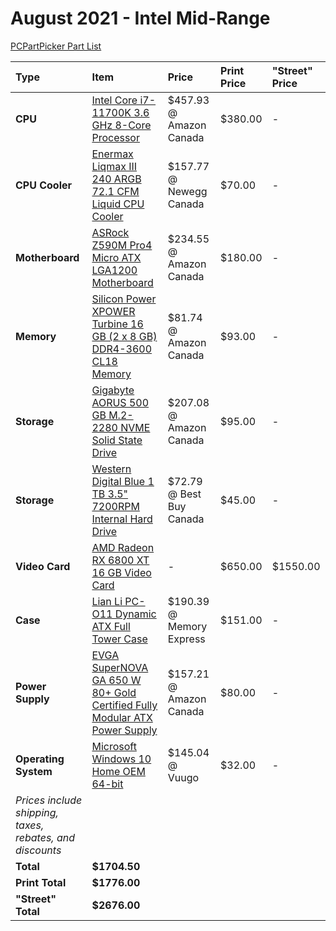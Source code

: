 # August 2021 - Intel Mid-Range

[PCPartPicker Part List](https://ca.pcpartpicker.com/list/fWM4Zw)

| Type                                                     | Item                                                                                                                                                                                                            | Price                    | Print Price | "Street" Price |
| :------------------------------------------------------- | :-------------------------------------------------------------------------------------------------------------------------------------------------------------------------------------------------------------- | :----------------------- | :---------- | :------------- |
| **CPU**                                                  | [Intel Core i7-11700K 3.6 GHz 8-Core Processor](https://ca.pcpartpicker.com/product/VW3gXL/intel-core-i7-11700k-36-ghz-8-core-processor-bx8070811700k)                                                          | $457.93 @ Amazon Canada  | $380.00     | -              |
| **CPU Cooler**                                           | [Enermax Liqmax III 240 ARGB 72.1 CFM Liquid CPU Cooler](https://ca.pcpartpicker.com/product/qxQfrH/enermax-liqmax-iii-240-argb-721-cfm-liquid-cpu-cooler-elc-lmt240-argb)                                      | $157.77 @ Newegg Canada  | $70.00      | -              |
| **Motherboard**                                          | [ASRock Z590M Pro4 Micro ATX LGA1200 Motherboard](https://ca.pcpartpicker.com/product/3w6p99/asrock-z590m-pro4-micro-atx-lga1200-motherboard-z590m-pro4)                                                        | $234.55 @ Amazon Canada  | $180.00     | -              |
| **Memory**                                               | [Silicon Power XPOWER Turbine 16 GB (2 x 8 GB) DDR4-3600 CL18 Memory](https://ca.pcpartpicker.com/product/TsmFf7/silicon-power-xpower-turbine-16-gb-2-x-8-gb-ddr4-3600-cl18-memory-sp016gxlzu360bda)            | $81.74 @ Amazon Canada   | $93.00      | -              |
| **Storage**                                              | [Gigabyte AORUS 500 GB M.2-2280 NVME Solid State Drive](https://ca.pcpartpicker.com/product/88YQzy/gigabyte-aorus-500-gb-m2-2280-nvme-solid-state-drive-gp-asm2ne6500gttd)                                      | $207.08 @ Amazon Canada  | $95.00      | -              |
| **Storage**                                              | [Western Digital Blue 1 TB 3.5" 7200RPM Internal Hard Drive](https://ca.pcpartpicker.com/product/Yrdqqs/western-digital-blue-1-tb-35-7200rpm-internal-hard-drive-wdbh2d0010hnc-nrsn)                            | $72.79 @ Best Buy Canada | $45.00      | -              |
| **Video Card**                                           | [AMD Radeon RX 6800 XT 16 GB Video Card](https://ca.pcpartpicker.com/product/m8Tp99/amd-radeon-rx-6800-xt-16-gb-video-card-100-438370)                                                                          | -                        | $650.00     | $1550.00       |
| **Case**                                                 | [Lian Li PC-O11 Dynamic ATX Full Tower Case](https://ca.pcpartpicker.com/product/Hwkj4D/lian-li-pc-o11dx-atx-full-tower-case-pc-o11dx)                                                                          | $190.39 @ Memory Express | $151.00     | -              |
| **Power Supply**                                         | [EVGA SuperNOVA GA 650 W 80+ Gold Certified Fully Modular ATX Power Supply](https://ca.pcpartpicker.com/product/Xsn8TW/evga-supernova-ga-650-w-80-gold-certified-fully-modular-atx-power-supply-220-ga-0650-x1) | $157.21 @ Amazon Canada  | $80.00      | -              |
| **Operating System**                                     | [Microsoft Windows 10 Home OEM 64-bit](https://ca.pcpartpicker.com/product/wtgPxr/microsoft-os-kw900140)                                                                                                        | $145.04 @ Vuugo          | $32.00      | -              |
| _Prices include shipping, taxes, rebates, and discounts_ |
| **Total**                                                | **$1704.50**                                                                                                                                                                                                    |
| **Print Total**                                          | **$1776.00**                                                                                                                                                                                                    |
| **"Street" Total**                                       | **$2676.00**                                                                                                                                                                                                    |
